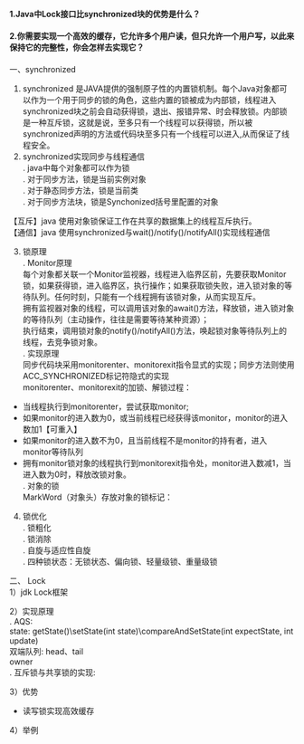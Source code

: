 #### 1.Java中Lock接口比synchronized块的优势是什么？
#### 2.你需要实现一个高效的缓存，它允许多个用户读，但只允许一个用户写，以此来保持它的完整性，你会怎样去实现它？

一、synchronized</br>
1) synchronized 是JAVA提供的强制原子性的内置锁机制。每个Java对象都可以作为一个用于同步的锁的角色，这些内置的锁被成为内部锁，线程进入synchronized块之前会自动获得锁，退出、报错异常、时会释放锁。内部锁是一种互斥锁，这就是说，至多只有一个线程可以获得锁，所以被synchronized声明的方法或代码块至多只有一个线程可以进入,从而保证了线程安全。</br>
2) synchronized实现同步与线程通信 </br>
  . java中每个对象都可以作为锁 </br>
  . 对于同步方法，锁是当前实例对象 </br>
  . 对于静态同步方法，锁是当前类 </br>
  . 对于同步方法块，锁是Synchonized括号里配置的对象 </br>
  
  【互斥】java 使用对象锁保证工作在共享的数据集上的线程互斥执行。 </br>
  【通信】java 使用synchronized与wait()/notify()/notifyAll()实现线程通信 </br>
 
 3) 锁原理 </br>
  . Monitor原理  </br>
  每个对象都关联一个Monitor监视器，线程进入临界区前，先要获取Monitor锁，如果获得锁，进入临界区，执行操作；如果获取锁失败，进入锁对象的等待队列。任何时刻，只能有一个线程拥有该锁对象，从而实现互斥。 </br>
  拥有监视器对象的线程，可以调用该对象的await()方法，释放锁，进入锁对象的等待队列（主动操作，往往是需要等待某种资源）； </br>
  执行结束，调用锁对象的notify()/notifyAll()方法，唤起锁对象等待队列上的线程，去竞争锁对象。</br>
 . 实现原理 </br>
 同步代码块采用monitorenter、monitorexit指令显式的实现；同步方法则使用ACC_SYNCHRONIZED标记符隐式的实现 </br>
 monitorenter、monitorexit的加锁、解锁过程：</br>
 * 当线程执行到monitorenter，尝试获取monitor; </br>
 * 如果monitor的进入数为0，或当前线程已经获得该monitor，monitor的进入数加1【可重入】 </br>
 * 如果monitor的进入数不为0，且当前线程不是monitor的持有者，进入monitor等待队列  </br>
 * 拥有monitor锁对象的线程执行到monitorexit指令处，monitor进入数减1，当进入数为0时，释放改锁对象。  </br>
 . 对象的锁 </br>
 MarkWord（对象头）存放对象的锁标记： </br>
 
 
 
 
 
 
4) 锁优化 </br>
  . 锁粗化 </br>
  . 锁消除 </br>
  . 自旋与适应性自旋 </br>
  . 四种锁状态：无锁状态、偏向锁、轻量级锁、重量级锁 </br>

二、 Lock </br>
1）jdk Lock框架</br>
 

2）实现原理 </br>
  . AQS:</br>
    state: getState()\setState(int state)\compareAndSetState(int expectState, int update) </br>
    双端队列: head、tail </br>
    owner </br>
  . 互斥锁与共享锁的实现: </br>
  
  
3）优势 </br>

- 读写锁实现高效缓存 </br>
  

4）举例
